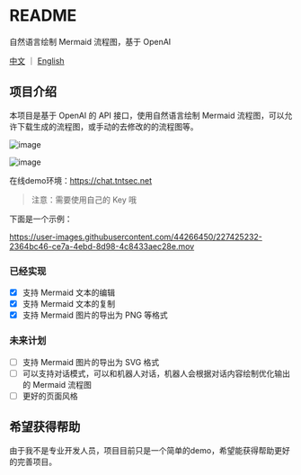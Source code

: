 # README

自然语言绘制 Mermaid 流程图，基于 OpenAI

[中文](https://github.com/AlienHub/ChatMermaid/blob/main/README.md) ｜ [English](https://github.com/AlienHub/ChatMermaid/blob/main/README_EN.md)

## 项目介绍

本项目是基于 OpenAI 的 API 接口，使用自然语言绘制 Mermaid 流程图，可以允许下载生成的流程图，或手动的去修改的的流程图等。

![image](https://user-images.githubusercontent.com/44266450/228503954-d65e8776-7e56-469b-a47e-7152652196a4.png)

![image](https://user-images.githubusercontent.com/44266450/228504060-f7061689-b0e7-4472-a614-fd6c1471f82a.png)

在线demo环境：https://chat.tntsec.net

> 注意：需要使用自己的 Key 哦

下面是一个示例：

https://user-images.githubusercontent.com/44266450/227425232-2364bc46-ce7a-4ebd-8d98-4c8433aec28e.mov

### 已经实现

- [x] 支持 Mermaid 文本的编辑
- [x] 支持 Mermaid 文本的复制
- [x] 支持 Mermaid 图片的导出为 PNG 等格式

### 未来计划

- [ ] 支持 Mermaid 图片的导出为 SVG 格式
- [ ] 可以支持对话模式，可以和机器人对话，机器人会根据对话内容绘制优化输出的 Mermaid 流程图
- [ ] 更好的页面风格

## 希望获得帮助

由于我不是专业开发人员，项目目前只是一个简单的demo，希望能获得帮助更好的完善项目。
